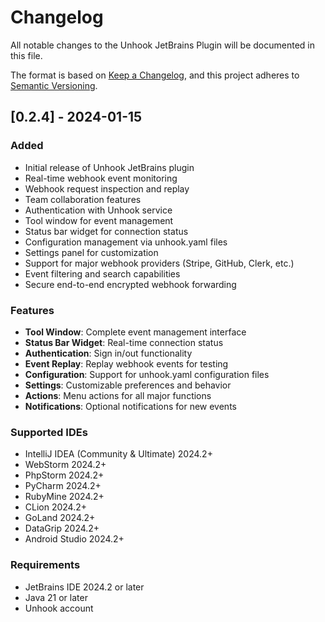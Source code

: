 # Changelog

All notable changes to the Unhook JetBrains Plugin will be documented in this file.

The format is based on [Keep a Changelog](https://keepachangelog.com/en/1.0.0/),
and this project adheres to [Semantic Versioning](https://semver.org/spec/v2.0.0.html).

## [0.2.4] - 2024-01-15

### Added
- Initial release of Unhook JetBrains plugin
- Real-time webhook event monitoring
- Webhook request inspection and replay
- Team collaboration features
- Authentication with Unhook service
- Tool window for event management
- Status bar widget for connection status
- Configuration management via unhook.yaml files
- Settings panel for customization
- Support for major webhook providers (Stripe, GitHub, Clerk, etc.)
- Event filtering and search capabilities
- Secure end-to-end encrypted webhook forwarding

### Features
- **Tool Window**: Complete event management interface
- **Status Bar Widget**: Real-time connection status
- **Authentication**: Sign in/out functionality
- **Event Replay**: Replay webhook events for testing
- **Configuration**: Support for unhook.yaml configuration files
- **Settings**: Customizable preferences and behavior
- **Actions**: Menu actions for all major functions
- **Notifications**: Optional notifications for new events

### Supported IDEs
- IntelliJ IDEA (Community & Ultimate) 2024.2+
- WebStorm 2024.2+
- PhpStorm 2024.2+
- PyCharm 2024.2+
- RubyMine 2024.2+
- CLion 2024.2+
- GoLand 2024.2+
- DataGrip 2024.2+
- Android Studio 2024.2+

### Requirements
- JetBrains IDE 2024.2 or later
- Java 21 or later
- Unhook account
